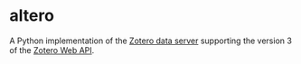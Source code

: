 # altero

A Python implementation of the [Zotero data server](https://github.com/zotero/dataserver)
supporting the version 3 of the [Zotero Web API](https://www.zotero.org/support/dev/web_api/start).

